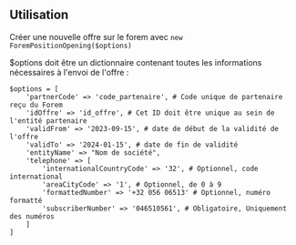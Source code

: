 ## Utilisation
Créer une nouvelle offre sur le forem avec
`new ForemPositionOpening($options)`

$options doit être un dictionnaire contenant toutes les informations nécessaires à l'envoi de l'offre :
```
$options = [
    'partnerCode' => 'code_partenaire', # Code unique de partenaire reçu du Forem
    'idOffre' => 'id_offre', # Cet ID doit être unique au sein de l'entité partenaire
    'validFrom' => '2023-09-15', # date de début de la validité de l'offre
    'validTo' => '2024-01-15', # date de fin de validité
    'entityName' => "Nom de société",
    'telephone' => [
        'internationalCountryCode' => '32', # Optionnel, code international
        'areaCityCode' => '1', # Optionnel, de 0 à 9
        'formattedNumber' => '+32 056 06513' # Optionnel, numéro formatté
        'subscriberNumber' => '046510561', # Obligatoire, Uniquement des numéros
    ]
]
```